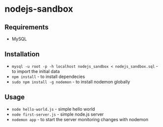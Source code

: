 # nodejs-sandbox

## Requirements
* MySQL

## Installation
* `mysql -u root -p -h localhost nodejs_sandbox < nodejs_sandbox.sql` - to import the initial data
* `npm install` - to install dependecies
* `sudo npm install -g nodemon` - to install nodemon globally

## Usage
* `node hello-world.js` - simple hello world
* `node first-server.js` - simple node.js server
* `nodemon app` - to start the server monitoring changes with nodemon
